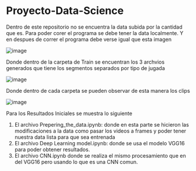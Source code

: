 # Proyecto-Data-Science

Dentro de este repositorio no se encuentra la data subida por la cantidad que es. Para poder corer el programa se debe tener la data localmente. Y en despues de correr el programa debe verse igual que esta imagen

![image](https://github.com/EstebanAG1005/Proyecto-Data-Science/assets/60299338/6223dcc5-274c-4302-adb3-7549c1d668fd)

Donde dentro de la carpeta de Train se encuentran los 3 archvios generados que tiene los segmentos separados por tipo de jugada

![image](https://github.com/EstebanAG1005/Proyecto-Data-Science/assets/60299338/9862307e-591b-4857-a895-4f8425e1a74e)

Donde dentro de cada carpeta se pueden observar de esta manera los clips

![image](https://github.com/EstebanAG1005/Proyecto-Data-Science/assets/60299338/6680ccfb-2001-4009-95c5-4e7f4290b157)

Para los Resultados Iniciales se muestra lo siguiente

1. El archivo Prepering_the_data.ipynb: donde en esta parte se hicieron las modificaciones a la data como pasar los videos a frames y poder tener nuestra data lista para que sea entrenada
2. El archivo Deep Learning model.ipynb: donde se usa el modelo VGG16 para poder obtener resultados.
3. El archivo CNN.ipynb donde se realiza el mismo procesamiento que en del VGG16 pero usando lo que es una CNN comun.
